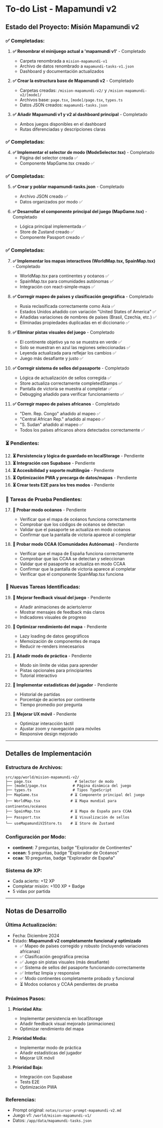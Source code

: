 # To-do List - Mapamundi v2

## **Estado del Proyecto: Misión Mapamundi v2**

### ✅ **Completadas:**
1. **✅ Renombrar el minijuego actual a 'mapamundi v1'** - Completado
   - Carpeta renombrada a `mision-mapamundi-v1`
   - Archivo de datos renombrado a `mapamundi-tasks-v1.json`
   - Dashboard y documentación actualizados

2. **✅ Crear la estructura base de Mapamundi v2** - Completado
   - Carpetas creadas: `/mision-mapamundi-v2/` y `/mision-mapamundi-v2/[mode]/`
   - Archivos base: `page.tsx`, `[mode]/page.tsx`, `types.ts`
   - Datos JSON creados: `mapamundi-tasks.json`

3. **✅ Añadir Mapamundi v1 y v2 al dashboard principal** - Completado
   - Ambos juegos disponibles en el dashboard
   - Rutas diferenciadas y descripciones claras

### ✅ **Completadas:**
4. **✅ Implementar el selector de modo (ModeSelector.tsx)** - Completado
   - Página del selector creada ✅
   - Componente MapGame.tsx creado ✅

### ✅ **Completadas:**
5. **✅ Crear y poblar mapamundi-tasks.json** - Completado
   - Archivo JSON creado ✅
   - Datos organizados por modo ✅

6. **✅ Desarrollar el componente principal del juego (MapGame.tsx)** - Completado
   - Lógica principal implementada ✅
   - Store de Zustand creado ✅
   - Componente Passport creado ✅

### ✅ **Completadas:**
7. **✅ Implementar los mapas interactivos (WorldMap.tsx, SpainMap.tsx)** - Completado
   - WorldMap.tsx para continentes y océanos ✅
   - SpainMap.tsx para comunidades autónomas ✅
   - Integración con react-simple-maps ✅

8. **✅ Corregir mapeo de países y clasificación geográfica** - Completado
   - Rusia reclasificada correctamente como Asia ✅
   - Estados Unidos añadido con variación "United States of America" ✅
   - Añadidas variaciones de nombres de países (Brasil, Czechia, etc.) ✅
   - Eliminadas propiedades duplicadas en el diccionario ✅

9. **✅ Eliminar pistas visuales del juego** - Completado
   - El continente objetivo ya no se muestra en verde ✅
   - Solo se muestran en azul las regiones seleccionadas ✅
   - Leyenda actualizada para reflejar los cambios ✅
   - Juego más desafiante y justo ✅

10. **✅ Corregir sistema de sellos del pasaporte** - Completado
    - Lógica de actualización de sellos corregida ✅
    - Store actualiza correctamente completedStamps ✅
    - Pantalla de victoria se muestra al completar ✅
    - Debugging añadido para verificar funcionamiento ✅

11. **✅ Corregir mapeo de países africanos** - Completado
    - "Dem. Rep. Congo" añadido al mapeo ✅
    - "Central African Rep." añadido al mapeo ✅
    - "S. Sudan" añadido al mapeo ✅
    - Todos los países africanos ahora detectados correctamente ✅

### ⏳ **Pendientes:**
12. **⏳ Persistencia y lógica de guardado en localStorage** - Pendiente
13. **⏳ Integración con Supabase** - Pendiente
14. **⏳ Accesibilidad y soporte multilingüe** - Pendiente
15. **⏳ Optimización PWA y precarga de datos/mapas** - Pendiente
16. **⏳ Crear tests E2E para los tres modos** - Pendiente

### 🧪 **Tareas de Prueba Pendientes:**
17. **🧪 Probar modo océanos** - Pendiente
    - Verificar que el mapa de océanos funciona correctamente
    - Comprobar que los códigos de océanos se detectan
    - Validar que el pasaporte se actualiza en modo océanos
    - Confirmar que la pantalla de victoria aparece al completar

18. **🧪 Probar modo CCAA (Comunidades Autónomas)** - Pendiente
    - Verificar que el mapa de España funciona correctamente
    - Comprobar que las CCAA se detectan y seleccionan
    - Validar que el pasaporte se actualiza en modo CCAA
    - Confirmar que la pantalla de victoria aparece al completar
    - Verificar que el componente SpainMap.tsx funciona

### 🔄 **Nuevas Tareas Identificadas:**
19. **🔄 Mejorar feedback visual del juego** - Pendiente
    - Añadir animaciones de acierto/error
    - Mostrar mensajes de feedback más claros
    - Indicadores visuales de progreso

20. **🔄 Optimizar rendimiento del mapa** - Pendiente
    - Lazy loading de datos geográficos
    - Memoización de componentes de mapa
    - Reducir re-renders innecesarios

21. **🔄 Añadir modo de práctica** - Pendiente
    - Modo sin límite de vidas para aprender
    - Pistas opcionales para principiantes
    - Tutorial interactivo

22. **🔄 Implementar estadísticas del jugador** - Pendiente
    - Historial de partidas
    - Porcentaje de aciertos por continente
    - Tiempo promedio por pregunta

23. **🔄 Mejorar UX móvil** - Pendiente
    - Optimizar interacción táctil
    - Ajustar zoom y navegación para móviles
    - Responsive design mejorado

---

## **Detalles de Implementación**

### **Estructura de Archivos:**
```
src/app/world/mision-mapamundi-v2/
├── page.tsx                    # Selector de modo
├── [mode]/page.tsx            # Página dinámica del juego
├── types.ts                   # Tipos TypeScript
├── MapGame.tsx               # ⏳ Componente principal del juego
├── WorldMap.tsx              # ⏳ Mapa mundial para continentes/océanos
├── SpainMap.tsx              # ⏳ Mapa de España para CCAA
├── Passport.tsx              # ⏳ Visualización de sellos
└── useMapamundiV2Store.ts    # ⏳ Store de Zustand
```

### **Configuración por Modo:**
- **continent**: 7 preguntas, badge "Explorador de Continentes"
- **ocean**: 5 preguntas, badge "Explorador de Océanos"  
- **ccaa**: 10 preguntas, badge "Explorador de España"

### **Sistema de XP:**
- Cada acierto: +12 XP
- Completar misión: +100 XP + Badge
- 5 vidas por partida

---

## **Notas de Desarrollo**

### **Última Actualización:**
- Fecha: Diciembre 2024
- Estado: **Mapamundi v2 completamente funcional y optimizado**
  - ✅ Mapeo de países corregido y robusto (incluyendo variaciones africanas)
  - ✅ Clasificación geográfica precisa
  - ✅ Juego sin pistas visuales (más desafiante)
  - ✅ Sistema de sellos del pasaporte funcionando correctamente
  - ✅ Interfaz limpia y responsive
  - ✅ Modo continentes completamente probado y funcional
  - ⏳ Modos océanos y CCAA pendientes de prueba

### **Próximos Pasos:**
1. **Prioridad Alta:**
   - Implementar persistencia en localStorage
   - Añadir feedback visual mejorado (animaciones)
   - Optimizar rendimiento del mapa

2. **Prioridad Media:**
   - Implementar modo de práctica
   - Añadir estadísticas del jugador
   - Mejorar UX móvil

3. **Prioridad Baja:**
   - Integración con Supabase
   - Tests E2E
   - Optimización PWA

### **Referencias:**
- Prompt original: `notas/cursor-prompt-mapamundi-v2.md`
- Juego v1: `/world/mision-mapamundi-v1/`
- Datos: `/app/data/mapamundi-tasks.json` 